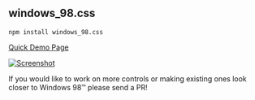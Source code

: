 ## windows_98.css

`npm install windows_98.css`

[Quick Demo Page](http://contra.io/windows_98.css)

[![Screenshot](demo/screenshot.jpg)](http://contra.io/windows_98.css)

If you would like to work on more controls or making existing ones look closer to Windows 98™ please send a PR!
